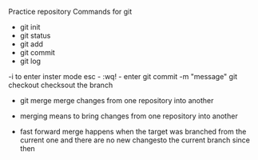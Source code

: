 Practice repository
Commands for git

- git init
- git status
- git add
- git commit
- git log

-i to enter inster mode
esc - :wq! - enter 
git commit -m "message"
git checkout   checksout the branch

- git merge   merge changes from one repository into another

- merging means to bring changes from one repository into another

- fast forward merge happens when the target was branched from the current one and there are no new changesto the current branch since then